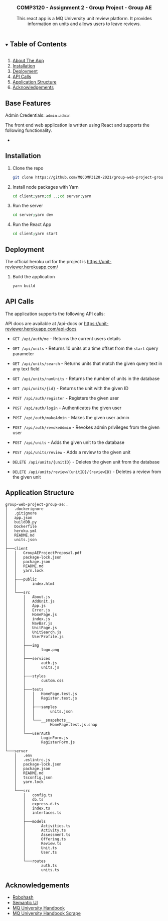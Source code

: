 <p align="center">
  <h3 align="center">COMP3120 - Assignment 2 - Group Project - Group AE</h3>
  <p align="center">
    This react app is a MQ University unit review platform. It provides information on units and allows users to leave reviews.
  </p>
</p>
<details open="open">
  <summary><h2 style="display: inline-block">Table of Contents</h2></summary>
  <ol>
    <li>
      <a href="#base-features">About The App</a>
    </li>
    <li>
    <a href="#installation">Installation</a>
    </li>
    <li>
    <a href="#deployment">Deployment</a>
    </li>
    <li>
    <a href="#api-calls">API Calls</a>
    </li>
    <li>
    <a href="#application-structure">Application Structure</a>
    </li>
    <li>
    <a href="#acknowledgements">Acknowledgements</a>
    </li>
  </ol>
</details>

## Base Features

Admin Credentials:
`
admin:admin
`

The front end web application is written using React and supports the following functionality.

* 

## Installation
1. Clone the repo
   ```sh
   git clone https://github.com/MQCOMP3120-2021/group-web-project-group-ae.git
   ```
2. Install node packages with Yarn
   ```sh
   cd client;yarn;cd ..;cd server;yarn
   ```
3. Run the server
   ```sh
   cd server;yarn dev
   ```
4. Run the React App
    ```sh
    cd client;yarn start
    ```

## Deployment

The official heroku url for the project is https://unit-reviewer.herokuapp.com/

1. Build the application
   ```sh
   yarn build
   ```

## API Calls

The application supports the following API calls:

API docs are available at /api-docs or https://unit-reviewer.herokuapp.com/api-docs

* `GET /api/auth/me` - Returns the current users details
* `GET /api/units` - Returns 10 units at a time offset from the `start` query parameter
* `GET /api/units/search` - Returns units that match the given query text in any text field
* `GET /api/units/numUnits` - Returns the number of units in the database
* `GET /api/units/{id}` - Returns the unit with the given ID

* `POST /api/auth/register` - Registers the given user
* `POST /api/auth/login` - Authenticates the given user
* `POST /api/auth/makeAdmin` - Makes the given user admin
* `POST /api/auth/revokeAdmin` - Revokes admin privileges from the given user
* `POST /api/units` - Adds the given unit to the database
* `POST /api/units/review` - Adds a review to the given unit

* `DELETE /api/units/{unitID}` - Deletes the given unit from the database
* `DELETE /api/units/review/{unitID}/{reviewID}` - Deletes a review from the given unit

## Application Structure

```
group-web-project-group-ae:.
│   .dockerignore
│   .gitignore
│   app.json
│   buildDB.py
│   Dockerfile
│   heroku.yml
│   README.md
│   units.json
│   
├───client
│   │   GroupAEProjectProposal.pdf
│   │   package-lock.json
│   │   package.json
│   │   README.md
│   │   yarn.lock
│   │              
│   ├───public
│   │       index.html
│   │       
│   └───src
│       │   About.js
│       │   AddUnit.js
│       │   App.js
│       │   Error.js
│       │   HomePage.js
│       │   index.js
│       │   NavBar.js
│       │   UnitPage.js
│       │   UnitSearch.js
│       │   UserProfile.js
│       │   
│       ├───img
│       │       logo.png
│       │       
│       ├───services
│       │       auth.js
│       │       units.js
│       │       
│       ├───styles
│       │       custom.css
│       │       
│       ├───tests
│       │   │   HomePage.test.js
│       │   │   Register.test.js
│       │   │   
│       │   ├───samples
│       │   │       units.json
│       │   │       
│       │   └───__snapshots__
│       │           HomePage.test.js.snap
│       │           
│       └───userAuth
│               LoginForm.js
│               RegisterForm.js
│               
└───server
    │   .env
    │   .eslintrc.js
    │   package-lock.json
    │   package.json
    │   README.md
    │   tsconfig.json
    │   yarn.lock
    │             
    └───src
        │   config.ts
        │   db.ts
        │   express.d.ts
        │   index.ts
        │   interfaces.ts
        │   
        ├───models
        │       Activities.ts
        │       Activity.ts
        │       Assessment.ts
        │       Offering.ts
        │       Review.ts
        │       Unit.ts
        │       User.ts
        │       
        └───routes
                auth.ts
                units.ts
```     

## Acknowledgements
* [Robohash](https://robohash.org/)
* [Semantic UI](https://react.semantic-ui.com/)
* [MQ University Handbook](https://coursehandbook.mq.edu.au/)
* [MQ University Handbook Scrape](https://raw.githubusercontent.com/Synergetic00/UniCharter/main/data/units.json?token=AL6OIVVI3XVYK67KPXX2JPDBLTTRY)

